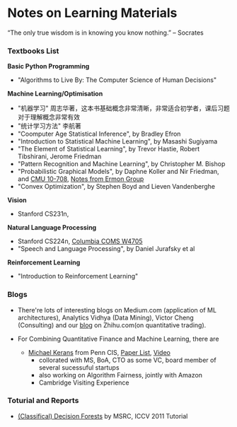 # Notes on Learning Materials
“The only true wisdom is in knowing you know nothing.” – Socrates



### Textbooks List

**Basic Python Programming**

- "Algorithms to Live By: The Computer Science of Human Decisions"



**Machine Learning/Optimisation**

- "机器学习" 周志华著，这本书基础概念非常清晰，非常适合初学者，课后习题对于理解概念非常有效
- "统计学习方法" 李航著
- "Coomputer Age Statistical Inference", by Bradley Efron
- "Introduction to Statistical Machine Learning", by Masashi Sugiyama
- "The Element of Statistical Learning", by Trevor Hastie, Robert Tibshirani, Jerome Friedman
- "Pattern Recognition and Machine Learning", by Christopher M. Bishop
- "Probabilistic Graphical Models", by Daphne Koller and Nir Friedman, and [CMU 10-708](https://sailinglab.github.io/pgm-spring-2019/), [Notes from Ermon Group](https://ermongroup.github.io/cs228-notes/)
- "Convex Optimization", by Stephen Boyd and Lieven Vandenberghe

**Vision**

- Stanford CS231n, 

**Natural Language Processing**

- Stanford CS224n, [Columbia COMS W4705](http://www.cs.columbia.edu/~mcollins/cs4705-spring2020/)
- "Speech and Language Processing", by Daniel Jurafsky et al

**Reinforcement Learning**

- "Introduction to Reinforcement Learning"



### Blogs
 - There're lots of interesting blogs on Medium.com (application of ML architectures), Analytics Vidhya (Data Mining), Victor Cheng (Consulting) and our [blog](https://zhuanlan.zhihu.com/alpha-nebula) on Zhihu.com(on quantitative trading).



- For Combining Quantitative Finance and Machine Learning, there are
	- [Michael Kerans](https://www.cis.upenn.edu/~mkearns/) from Penn CIS, [Paper List](https://www.cis.upenn.edu/~mkearns/KN.html), [Video](https://www.youtube.com/watch?v=XNZ7o3621FY)
		- collorated with MS, BoA, CTO as some VC, board member of several sucessuful startups
		-  also working on Algorithm Fairness, jointly with Amazon
		- Cambridge Visiting Experience



### Toturial and Reports

- [(Classifical) Decision Forests](https://www.microsoft.com/en-us/research/wp-content/uploads/2016/02/decisionForests_MSR_TR_2011_114.pdf) by MSRC, ICCV 2011 Tutorial